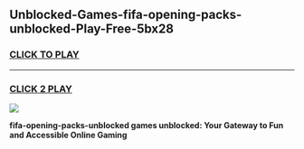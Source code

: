 
## Unblocked-Games-fifa-opening-packs-unblocked-Play-Free-5bx28
<h3>
<a href="https://premium76.site?title=fifa-opening-packs-unblocked&ref=18A1">CLICK TO PLAY</a></h3>
<hr>

<h3>
<a href="https://premium76.site?title=fifa-opening-packs-unblocked&ref=18A1">CLICK 2 PLAY</a>
  
</h3>

<a href="https://premium76.site?title=fifa-opening-packs-unblocked&ref=18A1"><img src="https://clearcache.store/games.png"></a>


**fifa-opening-packs-unblocked games unblocked: Your Gateway to Fun and Accessible Online Gaming**
